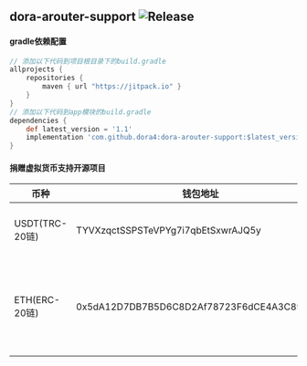 dora-arouter-support
![Release](https://jitpack.io/v/dora4/dora-arouter-support.svg)
--------------------------------

#### gradle依赖配置

```groovy
// 添加以下代码到项目根目录下的build.gradle
allprojects {
    repositories {
        maven { url "https://jitpack.io" }
    }
}
// 添加以下代码到app模块的build.gradle
dependencies {
    def latest_version = '1.1'
    implementation 'com.github.dora4:dora-arouter-support:$latest_version'
}
```

#### 捐赠虚拟货币支持开源项目

| 币种           | 钱包地址                                   | 备注                                                         |
| -------------- | ------------------------------------------ | ------------------------------------------------------------ |
| USDT(TRC-20链) | TYVXzqctSSPSTeVPYg7i7qbEtSxwrAJQ5y         | 先发送github用户名至邮箱dora924666990@gmail.com再发送加密货币（推荐，转账快且手续费低） |
| ETH(ERC-20链)  | 0x5dA12D7DB7B5D6C8D2Af78723F6dCE4A3C89caB9 | 先发送github用户名至邮箱dora924666990@gmail.com再发送加密货币，以太坊L1本链的chainId=1，如为以太坊兼容链，请在邮箱中说明，比如bsc的chainId=56，polygon的chainId=137 |
